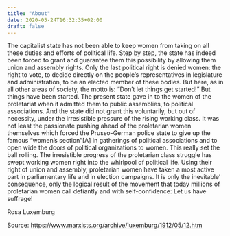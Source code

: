 ```yaml
---
title: "About"
date: 2020-05-24T16:32:35+02:00
draft: false
---
```


The capitalist state has not been able to keep women from taking on all these duties and efforts of political life. Step by step, the state has indeed been forced to grant and guarantee them this possibility by allowing them union and assembly rights. Only the last political right is denied women: the right to vote, to decide directly on the people’s representatives in legislature and administration, to be an elected member of these bodies. But here, as in all other areas of society, the motto is: “Don’t let things get started!” But things have been started. The present state gave in to the women of the proletariat when it admitted them to public assemblies, to political associations. And the state did not grant this voluntarily, but out of necessity, under the irresistible pressure of the rising working class. It was not least the passionate pushing ahead of the proletarian women themselves which forced the Prusso-German police state to give up the famous “women’s section”[A] in gatherings of political associations and to open wide the doors of political organizations to women. This really set the ball rolling. The irresistible progress of the proletarian class struggle has swept working women right into the whirlpool of political life. Using their right of union and assembly, proletarian women have taken a most active part in parliamentary life and in election campaigns. It is only the inevitable’ consequence, only the logical result of the movement that today millions of proletarian women call defiantly and with self-confidence: Let us have suffrage!

Rosa Luxemburg

Source: https://www.marxists.org/archive/luxemburg/1912/05/12.htm
